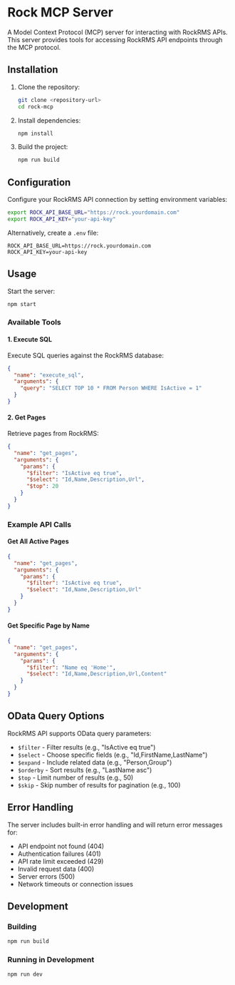 # Rock MCP Server

A Model Context Protocol (MCP) server for interacting with RockRMS APIs. This server provides tools for accessing RockRMS API endpoints through the MCP protocol.


## Installation

1. Clone the repository:
   ```bash
   git clone <repository-url>
   cd rock-mcp
   ```

2. Install dependencies:
   ```bash
   npm install
   ```

3. Build the project:
   ```bash
   npm run build
   ```

## Configuration

Configure your RockRMS API connection by setting environment variables:

```bash
export ROCK_API_BASE_URL="https://rock.yourdomain.com"
export ROCK_API_KEY="your-api-key"
```

Alternatively, create a `.env` file:
```env
ROCK_API_BASE_URL=https://rock.yourdomain.com
ROCK_API_KEY=your-api-key
```

## Usage

Start the server:
```bash
npm start
```

### Available Tools

#### 1. Execute SQL
Execute SQL queries against the RockRMS database:
```json
{
  "name": "execute_sql",
  "arguments": {
    "query": "SELECT TOP 10 * FROM Person WHERE IsActive = 1"
  }
}
```

#### 2. Get Pages
Retrieve pages from RockRMS:
```json
{
  "name": "get_pages",
  "arguments": {
    "params": {
      "$filter": "IsActive eq true",
      "$select": "Id,Name,Description,Url",
      "$top": 20
    }
  }
}
```

### Example API Calls

#### Get All Active Pages
```json
{
  "name": "get_pages",
  "arguments": {
    "params": {
      "$filter": "IsActive eq true",
      "$select": "Id,Name,Description,Url"
    }
  }
}
```

#### Get Specific Page by Name
```json
{
  "name": "get_pages",
  "arguments": {
    "params": {
      "$filter": "Name eq 'Home'",
      "$select": "Id,Name,Description,Url,Content"
    }
  }
}
```

## OData Query Options

RockRMS API supports OData query parameters:

- `$filter` - Filter results (e.g., "IsActive eq true")
- `$select` - Choose specific fields (e.g., "Id,FirstName,LastName")
- `$expand` - Include related data (e.g., "Person,Group")
- `$orderby` - Sort results (e.g., "LastName asc")
- `$top` - Limit number of results (e.g., 50)
- `$skip` - Skip number of results for pagination (e.g., 100)

## Error Handling

The server includes built-in error handling and will return error messages for:

- API endpoint not found (404)
- Authentication failures (401)
- API rate limit exceeded (429)
- Invalid request data (400)
- Server errors (500)
- Network timeouts or connection issues

## Development

### Building
```bash
npm run build
```

### Running in Development
```bash
npm run dev
```
